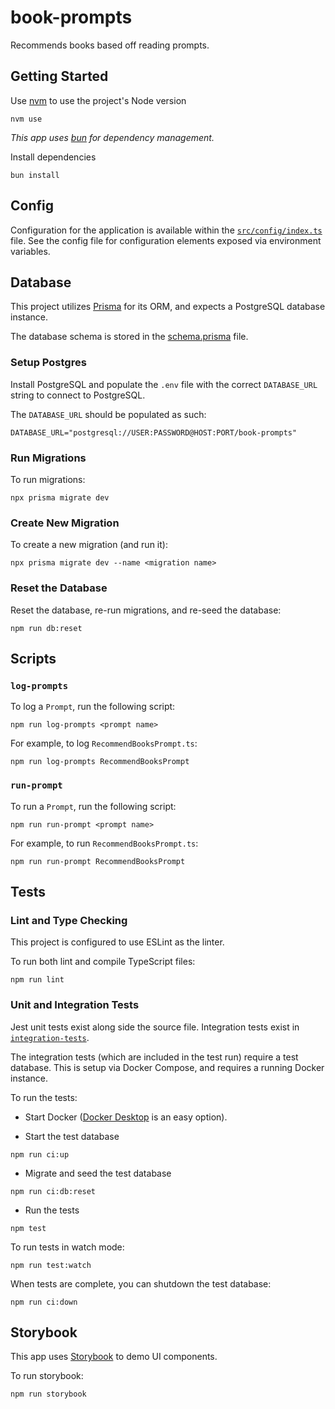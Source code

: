 # book-prompts

Recommends books based off reading prompts.

## Getting Started

Use [nvm](https://github.com/nvm-sh/nvm) to use the project's Node version

```
nvm use
```

_This app uses [bun](https://bun.sh/) for dependency management._

Install dependencies

```
bun install
```

## Config

Configuration for the application is available within the [`src/config/index.ts`](src/config/index.ts) file. See the config file for configuration elements exposed via environment variables.

## Database

This project utilizes [Prisma](https://www.prisma.io/) for its ORM, and expects a PostgreSQL database instance.

The database schema is stored in the [schema.prisma](prisma/schema.prisma) file.

### Setup Postgres

Install PostgreSQL and populate the `.env` file with the correct `DATABASE_URL` string to connect to PostgreSQL.

The `DATABASE_URL` should be populated as such:

```
DATABASE_URL="postgresql://USER:PASSWORD@HOST:PORT/book-prompts"
```

### Run Migrations

To run migrations:

```
npx prisma migrate dev
```

### Create New Migration

To create a new migration (and run it):

```
npx prisma migrate dev --name <migration name>
```

### Reset the Database

Reset the database, re-run migrations, and re-seed the database:

```
npm run db:reset
```

## Scripts

### `log-prompts`

To log a `Prompt`, run the following script:

```
npm run log-prompts <prompt name>
```

For example, to log `RecommendBooksPrompt.ts`:

```
npm run log-prompts RecommendBooksPrompt
```

### `run-prompt`

To run a `Prompt`, run the following script:

```
npm run run-prompt <prompt name>
```

For example, to run `RecommendBooksPrompt.ts`:

```
npm run run-prompt RecommendBooksPrompt
```

## Tests

### Lint and Type Checking

This project is configured to use ESLint as the linter.

To run both lint and compile TypeScript files:

```
npm run lint
```

### Unit and Integration Tests

Jest unit tests exist along side the source file. Integration tests exist in [`integration-tests`](integration-tests).

The integration tests (which are included in the test run) require a test database. This is setup via Docker Compose, and requires a running Docker instance.

To run the tests:

- Start Docker ([Docker Desktop](https://docs.docker.com/desktop/) is an easy option).

- Start the test database

```
npm run ci:up
```

- Migrate and seed the test database

```
npm run ci:db:reset
```

- Run the tests

```
npm test
```

To run tests in watch mode:

```
npm run test:watch
```

When tests are complete, you can shutdown the test database:

```
npm run ci:down
```

## Storybook

This app uses [Storybook](https://storybook.js.org/) to demo UI components.

To run storybook:

```
npm run storybook
```
